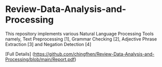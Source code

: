# Review-Data-Analysis-and-Processing

This repository implements various Natural Language Processing Tools namely, Text Preprocessing [1], Grammar Checking [2], Adjective Phrase Extraction [3] and Negation Detection [4] 

[Full Details] (https://github.com/chingfhen/Review-Data-Analysis-and-Processing/blob/main/Report.pdf)

